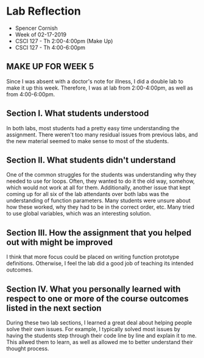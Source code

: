 # Lab Reflection

- Spencer Cornish
- Week of 02-17-2019
- CSCI 127 - Th 2:00-4:00pm (Make Up)
- CSCI 127 - Th 4:00-6:00pm

## MAKE UP FOR WEEK 5

Since I was absent with a doctor's note for illness, I did a double lab to make it up this week. Therefore, I was at lab from 2:00-4:00pm, as well as from 4:00-6:00pm.

## Section I. What students understood

In both labs, most students had a pretty easy time understanding the assignment. There weren't too many residual issues from previous labs, and the new material seemed to make sense to most of the students.

## Section II. What students didn't understand

One of the common struggles for the students was understanding why they needed to use for loops. Often, they wanted to do it the old way, somehow, which would not work at all for them. Additionally, another issue that kept coming up for all six of the lab attendants over both labs was the understanding of function parameters. Many students were unsure about how these worked, why they had to be in the correct order, etc. Many tried to use global variables, which was an interesting solution.

## Section III. How the assignment that you helped out with might be improved

I think that more focus could be placed on writing function prototype definitions. Otherwise, I feel the lab did a good job of teaching its intended outcomes.

## Section IV. What you personally learned with respect to one or more of the course outcomes listed in the next section

During these two lab sections, I learned a great deal about helping people solve their own issues. For example, I typically solved most issues by having the students step through their code line by line and explain it to me. This allwed them to learn, as well as allowed me to better understand their thought process.